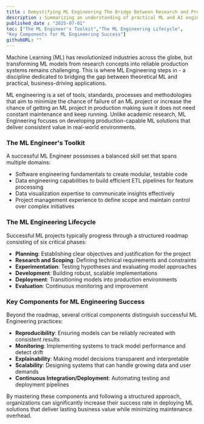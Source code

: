 ```yaml
---
title : Demystifying ML Engineering The Bridge Between Research and Production
description : Summarizing an understanding of practical ML and AI engineering.
published_date : "2025-07-01"
toc: ["The ML Engineer's Toolkit","The ML Engineering Lifecycle",
"Key Components for ML Engineering Success"]
githubURL: ""
---
```


Machine Learning (ML) has revolutionized industries across the globe, but transforming ML models from research concepts into reliable production systems remains challenging. This is where ML Engineering steps in - a discipline dedicated to bridging the gap between theoretical ML and practical, business-driving applications.

ML engineering is a set of tools, standards, processes and methodologies that aim to minimize the chance of failure of an ML project or increase the chance of getting an ML project in production making sure it does not need constant maintenance and keep running. Unlike academic research, ML Engineering focuses on developing production-capable ML solutions that deliver consistent value in real-world environments.

### The ML Engineer's Toolkit

A successful ML Engineer possesses a balanced skill set that spans multiple domains:

- Software engineering fundamentals to create modular, testable code
- Data engineering capabilities to build efficient ETL pipelines for feature processing
- Data visualization expertise to communicate insights effectively
- Project management experience to define scope and maintain control over complex initiatives

### The ML Engineering Lifecycle

Successful ML projects typically progress through a structured roadmap consisting of six critical phases:

- **Planning**: Establishing clear objectives and justification for the project
- **Research and Scoping**: Defining technical requirements and constraints
- **Experimentation**: Testing hypotheses and evaluating model approaches
- **Development**: Building robust, scalable implementations
- **Deployment**: Transitioning models into production environments
- **Evaluation**: Continuous monitoring and improvement

### Key Components for ML Engineering Success

Beyond the roadmap, several critical components distinguish successful ML Engineering practices:

- **Reproducibility**: Ensuring models can be reliably recreated with consistent results
- **Monitoring**: Implementing systems to track model performance and detect drift
- **Explainability**: Making model decisions transparent and interpretable
- **Scalability**: Designing systems that can handle growing data and user demands
- **Continuous Integration/Deployment**: Automating testing and deployment pipelines

By mastering these components and following a structured approach, organizations can significantly increase their success rate in deploying ML solutions that deliver lasting business value while minimizing maintenance overhead.
